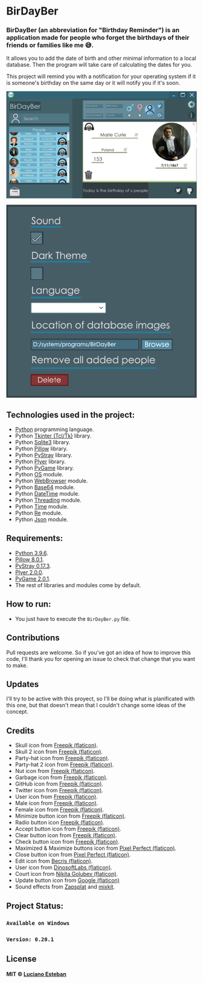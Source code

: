# BirDayBer

### BirDayBer (an abbreviation for "Birthday Reminder") is an application made for people who forget the birthdays of their friends or families like me 😅.

It allows you to add the date of birth and other minimal information to a local database. Then the program will take care of calculating the dates for you.

This project will remind you with a notification for your operating system if it is someone's birthday on the same day or it will notify you if it's soon.


![.](conceptual/interface-design-updated.png)

![.](conceptual/settings-button-design.png)


## Technologies used in the project:

- [Python](https://www.python.org/) programming language.
- Python [Tkinter (Tcl/Tk)](https://docs.python.org/3/library/tkinter.html) library.
- Python [Sqlite3](https://docs.python.org/3/library/sqlite3.html) library.
- Python [Pillow](https://pypi.org/project/Pillow/) library.
- Python [PyStray](https://pypi.org/project/pystray/) library.
- Python [Plyer](https://pypi.org/project/plyer/) library.
- Python [PyGame](https://pypi.org/project/pygame/) library.
- Python [OS](https://docs.python.org/3/library/os.html) module.
- Python [WebBrowser](https://rico-schmidt.name/pymotw-3/webbrowser/index.html) module.
- Python [Base64](https://docs.python.org/3/library/base64.html) module.
- Python [DateTime](https://docs.python.org/3/library/datetime.html) module.
- Python [Threading](https://docs.python.org/3/library/threading.html) module.
- Python [Time](https://docs.python.org/3/library/time.html) module.
- Python [Re](https://docs.python.org/3/library/re.html) module.
- Python [Json](https://docs.python.org/3/library/json.html) module.


## Requirements:

- [Python 3.9.6](https://www.python.org/downloads/release/python-396/).
- [Pillow 8.0.1](https://pypi.org/project/Pillow/8.0.1/).
- [PyStray 0.17.3](https://pypi.org/project/pystray/).
- [Plyer 2.0.0](https://pypi.org/project/plyer/).
- [PyGame 2.0.1](https://pypi.org/project/pygame/).
- The rest of libraries and modules come by default.


## How to run:

- You just have to execute the `BirDayBer.py` file.


## Contributions

Pull requests are welcome.
So if you've got an idea of how to improve this code, I'll thank you for
opening an issue to check that change that you want to make.


## Updates

I'll try to be active with this proyect, so I'll be doing what is planificated 
with this one, but that doesn't mean that I couldn't change some ideas of the concept. 


## Credits

- Skull icon from [Freepik (flaticon)](https://www.flaticon.com/free-icon/skull_485605?related_id=485564&origin=search).
- Skull 2 icon from [Freepik (flaticon)](https://www.flaticon.com/free-icon/skull_2327206).
- Party-hat icon from [Freepik (flaticon)](https://www.flaticon.com/free-icon/party-hat_3990692).
- Party-hat 2 icon from [Freepik (flaticon)](https://www.flaticon.com/free-icon/party-hat_4593878).
- Nut icon from [Freepik (flaticon)](https://www.flaticon.com/free-icon/nut_3593739).
- Garbage icon from [Freepik (flaticon)](https://www.flaticon.com/free-icon/garbage_3143497?related_id=3143497&origin=search).
- GitHub icon from [Freepik (flaticon)](https://www.flaticon.com/free-icon/github_1051275).
- Twitter icon from [Freepik (flaticon)](https://www.flaticon.com/free-icon/twitter_185961).
- User icon from [Freepik (flaticon)](https://www.flaticon.com/free-icon/user_747376).
- Male icon from [Freepik (flaticon)](https://www.flaticon.com/free-icon/man_2284900?related_id=2284900&origin=search).
- Female icon from [Freepik (flaticon)](https://www.flaticon.com/free-icon/woman_2284897).
- Minimize button icon from [Freepik (flaticon)](https://www.flaticon.com/free-icon/minimise-button_74888).
- Radio button icon [Freepik (flaticon)](https://www.flaticon.com/free-icon/radio-button_3305917?term=radio%20button&page=1&position=8&page=1&position=8&related_id=3305917&origin=search).
- Accept button icon from [Freepik (flaticon)](https://www.flaticon.com/free-icon/yes_3572255).
- Clear button icon from [Freepik (flaticon)](https://www.flaticon.com/free-icon/loading_1177586).
- Check button icon from [Freepik (flaticon)](https://www.flaticon.com/free-icon/square_594577?related_id=594577&origin=search).
- Maximized & Maximize buttons icon from [Pixel Perfect (flaticon)](https://www.flaticon.com/free-icon/move_2749235?related_id=2749235&origin=search).
- Close button icon from [Pixel Perfect (flaticon)](https://www.flaticon.com/free-icon/close_1828778?related_id=1828778&origin=search).
- Edit icon from [Becris (flaticon)](https://www.flaticon.com/free-icon/edit_860814?term=edit&.page=1&position=4&page=1&position=4&related_id=860814&origin=search).
- User icon from [DinosoftLabs (flaticon)](https://www.flaticon.com/free-icon/user_4018596).
- Court icon from [Nikita Golubev (flaticon)](https://www.flaticon.com/free-icon/court_1750412?related_id=1750530&origin=search).
- Update button icon from [Google (flaticon)](https://www.flaticon.com/free-icon/tick-inside-circle_61222)
- Sound effects from [Zapsplat](https://www.zapsplat.com/) and [mixkit](https://mixkit.co/).

## Project Status:

### `Available on Windows`
### `Version: 0.20.1`

## License

#### MIT © [Luciano Esteban](https://github.com/LucioFex)

